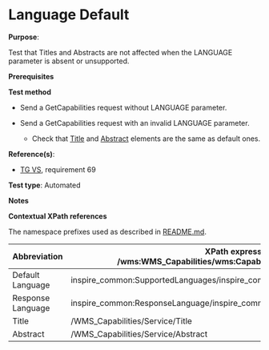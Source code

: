 # Language Default

**Purpose**:

Test that Titles and Abstracts are not affected when the LANGUAGE parameter is absent or unsupported.

**Prerequisites**

**Test method**

* Send a GetCapabilities request without LANGUAGE parameter.

* Send a GetCapabilities request with an invalid LANGUAGE parameter.

    * Check that [Title](#title) and [Abstract](#abstract) elements are the same as default ones.

**Reference(s)**:

* [TG VS](./README.md#ref_TG_VS), requirement 69

**Test type**: Automated

**Notes**

**Contextual XPath references**

The namespace prefixes used as described in [README.md](./README.md#namespaces).

Abbreviation                                               |  XPath expression (relative to /wms:WMS_Capabilities/wms:Capability/inspire_vs:ExtendedCapabilities)
---------------------------------------------------------- | -------------------------------------------------------------------------
Default Language <a name="defaultLanguage"></a> | inspire_common:SupportedLanguages/inspire_common:DefaultLanguage/inspire_common:Language
Response Language <a name="responseLanguage"></a> | inspire_common:ResponseLanguage/inspire_common:Language
Title <a name="title"></a> | /WMS_Capabilities/Service/Title
Abstract <a name="abstract"></a> | /WMS_Capabilities/Service/Abstract